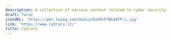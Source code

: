 ```yaml
---
description: A collection of various content related to cyber security
draft: false
iconURL: 'https://pbs.twimg.com/media/EUe9vFTWkAATP-L.jpg'
link: 'https://www.cybrary.it/'
title: Cybrary
---
```

